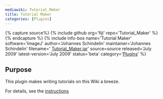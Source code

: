 ```yaml
---
mediawiki: Tutorial_Maker
title: Tutorial Maker
categories: [Plugins]
---
```



{% capture source%}
{% include github org='fiji' repo='Tutorial\_Maker' %}
{% endcapture %}
{% include info-box name='Tutorial Maker' software='ImageJ' author='Johannes Schindelin' maintainer='Johannes Schindelin' filename=' [Tutorial\_Maker.jar](http://update.fiji.sc/plugins/Tutorial_Maker.jar-20090721160531)' source=source released='July 2009' latest-version='July 2009' status='beta' category='[Plugins](/plugin-index)' %}

## Purpose

This plugin makes writing tutorials on this Wiki a breeze.

For details, see the [instructions](/tutorials/make-a-new-tutorial)


